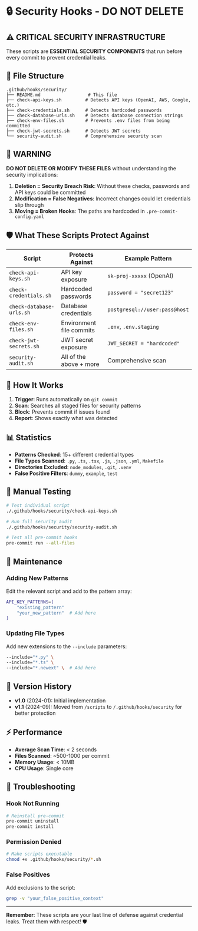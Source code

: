 # 🔒 Security Hooks - DO NOT DELETE

## ⚠️ CRITICAL SECURITY INFRASTRUCTURE

These scripts are **ESSENTIAL SECURITY COMPONENTS** that run before every commit to prevent credential leaks.

## 📁 File Structure

```
.github/hooks/security/
├── README.md                  # This file
├── check-api-keys.sh         # Detects API keys (OpenAI, AWS, Google, etc.)
├── check-credentials.sh      # Detects hardcoded passwords
├── check-database-urls.sh    # Detects database connection strings
├── check-env-files.sh        # Prevents .env files from being committed
├── check-jwt-secrets.sh      # Detects JWT secrets
└── security-audit.sh         # Comprehensive security scan
```

## 🚨 WARNING

**DO NOT DELETE OR MODIFY THESE FILES** without understanding the security implications:

1. **Deletion = Security Breach Risk**: Without these checks, passwords and API keys could be committed
2. **Modification = False Negatives**: Incorrect changes could let credentials slip through
3. **Moving = Broken Hooks**: The paths are hardcoded in `.pre-commit-config.yaml`

## 🛡️ What These Scripts Protect Against

| Script | Protects Against | Example Pattern |
|--------|-----------------|-----------------|
| `check-api-keys.sh` | API key exposure | `sk-proj-xxxxx` (OpenAI) |
| `check-credentials.sh` | Hardcoded passwords | `password = "secret123"` |
| `check-database-urls.sh` | Database credentials | `postgresql://user:pass@host` |
| `check-env-files.sh` | Environment file commits | `.env`, `.env.staging` |
| `check-jwt-secrets.sh` | JWT secret exposure | `JWT_SECRET = "hardcoded"` |
| `security-audit.sh` | All of the above + more | Comprehensive scan |

## 🔧 How It Works

1. **Trigger**: Runs automatically on `git commit`
2. **Scan**: Searches all staged files for security patterns
3. **Block**: Prevents commit if issues found
4. **Report**: Shows exactly what was detected

## 📊 Statistics

- **Patterns Checked**: 15+ different credential types
- **File Types Scanned**: `.py`, `.ts`, `.tsx`, `.js`, `.json`, `.yml`, `Makefile`
- **Directories Excluded**: `node_modules`, `.git`, `.venv`
- **False Positive Filters**: `dummy`, `example`, `test`

## 🚀 Manual Testing

```bash
# Test individual script
./.github/hooks/security/check-api-keys.sh

# Run full security audit
./.github/hooks/security/security-audit.sh

# Test all pre-commit hooks
pre-commit run --all-files
```

## 🔄 Maintenance

### Adding New Patterns

Edit the relevant script and add to the pattern array:
```bash
API_KEY_PATTERNS=(
    "existing_pattern"
    "your_new_pattern"  # Add here
)
```

### Updating File Types

Add new extensions to the `--include` parameters:
```bash
--include="*.py" \
--include="*.ts" \
--include="*.newext" \  # Add here
```

## 📝 Version History

- **v1.0** (2024-01): Initial implementation
- **v1.1** (2024-09): Moved from `/scripts` to `/.github/hooks/security` for better protection

## ⚡ Performance

- **Average Scan Time**: < 2 seconds
- **Files Scanned**: ~500-1000 per commit
- **Memory Usage**: < 10MB
- **CPU Usage**: Single core

## 🐛 Troubleshooting

### Hook Not Running
```bash
# Reinstall pre-commit
pre-commit uninstall
pre-commit install
```

### Permission Denied
```bash
# Make scripts executable
chmod +x .github/hooks/security/*.sh
```

### False Positives
Add exclusions to the script:
```bash
grep -v "your_false_positive_context"
```

---

**Remember**: These scripts are your last line of defense against credential leaks. Treat them with respect! 🛡️
